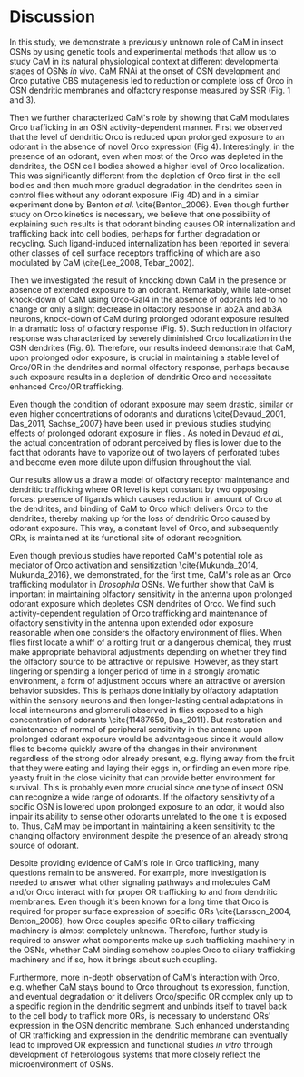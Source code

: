 # Discussion
In this study, we demonstrate a previously unknown role of CaM in insect OSNs by using genetic tools and experimental methods that allow us to study CaM in its natural physiological context at different developmental stages of OSNs _in vivo_.
CaM RNAi at the onset of OSN development and Orco putative CBS mutagenesis led to reduction or complete loss of Orco in OSN dendritic membranes and olfactory response measured by SSR (Fig.
1 and 3).

Then we further characterized CaM's role by showing that CaM modulates Orco trafficking in an OSN activity-dependent manner.
First we observed that the level of dendritic Orco is reduced upon prolonged exposure to an odorant in the absence of novel Orco expression (Fig 4).
Interestingly, in the presence of an odorant, even when most of the Orco was depleted in the dendrites, the OSN cell bodies showed a higher level of Orco localization.
This was significantly different from the depletion of Orco first in the cell bodies and then much more gradual degradation in the dendrites seen in control flies without any odorant exposure (Fig 4D) and in a similar experiment done by Benton _et al_. \cite{Benton_2006}.
Even though further study on Orco kinetics is necessary, we believe that one possibility of explaining such results is that odorant binding causes OR internalization and trafficking back into cell bodies, perhaps for further degradation or recycling.
Such ligand-induced internalization has been reported in several other classes of cell surface receptors trafficking of which are also modulated by CaM \cite{Lee_2008, Tebar_2002}.

Then we investigated the result of knocking down CaM in the presence or absence of extended exposure to an odorant. Remarkably, while late-onset knock-down of CaM using Orco-Gal4 in the absence of odorants led to no change or only a slight decrease in olfactory response in ab2A and ab3A neurons, knock-down of CaM during prolonged odorant exposure resulted in a dramatic loss of olfactory response (Fig. 5). Such reduction in olfactory response was characterized by severely diminished Orco localization in the OSN dendrites (Fig. 6). Therefore, our results indeed demonstrate that CaM, upon prolonged odor exposure, is crucial in maintaining a stable level of Orco/OR in the dendrites and normal olfactory response, perhaps because such exposure results in a depletion of dendritic Orco and necessitate enhanced Orco/OR trafficking.

Even though the condition of odorant exposure may seem drastic, similar or even higher concentrations of odorants and durations \cite{Devaud_2001, Das_2011, Sachse_2007} have been used in previous studies studying effects of prolonged odorant exposure in flies .
As noted in Devaud _et al_., the actual concentration of odorant perceived by flies is lower due to the fact that odorants have to vaporize out of two layers of perforated tubes and become even more dilute upon diffusion throughout the vial.

Our results allow us a draw a model of olfactory receptor maintenance and dendritic trafficking where OR level is kept constant by two opposing forces: presence of ligands which causes reduction in amount of Orco at the dendrites, and binding of CaM to Orco which delivers Orco to the dendrites, thereby making up for the loss of dendritic Orco caused by odorant exposure.
This way, a constant level of Orco, and subsequently ORx, is maintained at its functional site of odorant recognition.

Even though previous studies have reported CaM's potential role as mediator of Orco activation and sensitization \cite{Mukunda_2014, Mukunda_2016}, we demonstrated, for the first time, CaM's role as an Orco trafficking modulator in _Drosophila_ OSNs. We further show that CaM is important in maintaining olfactory sensitivity in the antenna upon prolonged odorant exposure which depletes OSN dendrites of Orco. We find such activity-dependent regulation of Orco trafficking and maintenance of olfactory sensitivity in the antenna upon extended odor exposure reasonable when one considers the olfactory environment of flies. When flies first locate a whiff of a rotting fruit or a dangerous chemical, they must make appropriate behavioral adjustments depending on whether they find the olfactory source to be attractive or repulsive. However, as they start lingering or spending a longer period of time in a strongly aromatic environment, a form of adjustment occurs where an attractive or aversion behavior subsides. This is perhaps done initially by olfactory adaptation within the sensory neurons and then longer-lasting central adaptations in local interneurons and glomeruli observed in flies exposed to a high concentration of odorants \cite{11487650, Das_2011}. But restoration and maintenance of normal of peripheral sensitivity in the antenna upon prolonged odorant exposure would be advantageous since it would allow flies to become quickly aware of the changes in their environment regardless of the strong odor already present, e.g. flying away from the fruit that they were eating and laying their eggs in, or finding an even more ripe, yeasty fruit in the close vicinity that can provide better environment for survival. This is probably even more crucial since one type of insect OSN can recognize a wide range of odorants. If the olfactory sensitivity of a spcific OSN is lowered upon prolonged exposure to an odor, it would also impair its ability to sense other odorants unrelated to the one it is exposed to. Thus, CaM may be important in maintaining a keen sensitivity to the changing olfactory environment despite the presence of an already strong source of odorant. 

Despite providing evidence of CaM's role in Orco trafficking, many questions remain to be answered.
For example, more investigation is needed to answer what other signaling pathways and molecules CaM and/or Orco interact with for proper OR trafficking to and from dendritic membranes.
Even though it's been known for a long time that Orco is required for proper surface expression of specific ORs \cite{Larsson_2004, Benton_2006}, how Orco couples specific OR to ciliary trafficking machinery is almost completely unknown.
Therefore, further study is required to answer what components make up such trafficking machinery in the OSNs, whether CaM binding somehow couples Orco to ciliary trafficking machinery and if so, how it brings about such coupling.

Furthermore, more in-depth observation of CaM's interaction with Orco, e.g. whether CaM stays bound to Orco throughout its expression, function, and eventual degradation or it delivers Orco/specific OR complex only up to a specific region in the dendritic segment and unbinds itself to travel back to the cell body to traffick more ORs, is necessary to understand ORs' expression in the OSN dendritic membrane. Such enhanced understanding of OR trafficking and expression in the dendritic membrane can eventually lead to improved OR expression and functional studies _in vitro_ through development of heterologous systems that more closely reflect the microenvironment of OSNs.  
